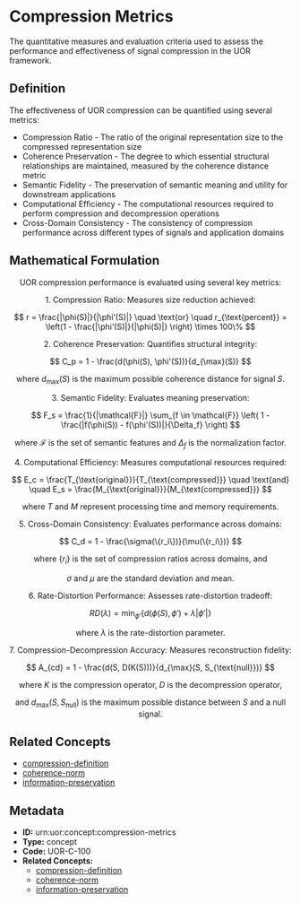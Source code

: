# Compression Metrics

The quantitative measures and evaluation criteria used to assess the performance and effectiveness of signal compression in the UOR framework.

## Definition

The effectiveness of UOR compression can be quantified using several metrics:

- Compression Ratio - The ratio of the original representation size to the compressed representation size
- Coherence Preservation - The degree to which essential structural relationships are maintained, measured by the coherence distance metric
- Semantic Fidelity - The preservation of semantic meaning and utility for downstream applications
- Computational Efficiency - The computational resources required to perform compression and decompression operations
- Cross-Domain Consistency - The consistency of compression performance across different types of signals and application domains

## Mathematical Formulation

$$
\text{UOR compression performance is evaluated using several key metrics:}
$$

$$
\text{1. Compression Ratio: Measures size reduction achieved:}
$$

$$
r = \frac{|\phi(S)|}{|\phi'(S)|} \quad \text{or} \quad r_{\text{percent}} = \left(1 - \frac{|\phi'(S)|}{|\phi(S)|} \right) \times 100\%
$$

$$
\text{2. Coherence Preservation: Quantifies structural integrity:}
$$

$$
C_p = 1 - \frac{d(\phi(S), \phi'(S))}{d_{\max}(S)}
$$

$$
\text{where } d_{\max}(S) \text{ is the maximum possible coherence distance for signal } S.
$$

$$
\text{3. Semantic Fidelity: Evaluates meaning preservation:}
$$

$$
F_s = \frac{1}{|\mathcal{F}|} \sum_{f \in \mathcal{F}} \left( 1 - \frac{|f(\phi(S)) - f(\phi'(S))|}{\Delta_f} \right)
$$

$$
\text{where } \mathcal{F} \text{ is the set of semantic features and } \Delta_f \text{ is the normalization factor.}
$$

$$
\text{4. Computational Efficiency: Measures computational resources required:}
$$

$$
E_c = \frac{T_{\text{original}}}{T_{\text{compressed}}} \quad \text{and} \quad E_s = \frac{M_{\text{original}}}{M_{\text{compressed}}}
$$

$$
\text{where } T \text{ and } M \text{ represent processing time and memory requirements.}
$$

$$
\text{5. Cross-Domain Consistency: Evaluates performance across domains:}
$$

$$
C_d = 1 - \frac{\sigma(\{r_i\})}{\mu(\{r_i\})}
$$

$$
\text{where } \{r_i\} \text{ is the set of compression ratios across domains, and}
$$

$$
\sigma \text{ and } \mu \text{ are the standard deviation and mean.}
$$

$$
\text{6. Rate-Distortion Performance: Assesses rate-distortion tradeoff:}
$$

$$
RD(\lambda) = \min_{\phi'} \{d(\phi(S), \phi') + \lambda|\phi'|\}
$$

$$
\text{where } \lambda \text{ is the rate-distortion parameter.}
$$

$$
\text{7. Compression-Decompression Accuracy: Measures reconstruction fidelity:}
$$

$$
A_{cd} = 1 - \frac{d(S, D(K(S)))}{d_{\max}(S, S_{\text{null}})}
$$

$$
\text{where } K \text{ is the compression operator, } D \text{ is the decompression operator,}
$$

$$
\text{and } d_{\max}(S, S_{\text{null}}) \text{ is the maximum possible distance between } S \text{ and a null signal.}
$$

## Related Concepts

- [compression-definition](./compression-definition.md)
- [coherence-norm](./coherence-norm.md)
- [information-preservation](./information-preservation.md)

## Metadata

- **ID:** urn:uor:concept:compression-metrics
- **Type:** concept
- **Code:** UOR-C-100
- **Related Concepts:**
  - [compression-definition](./compression-definition.md)
  - [coherence-norm](./coherence-norm.md)
  - [information-preservation](./information-preservation.md)
